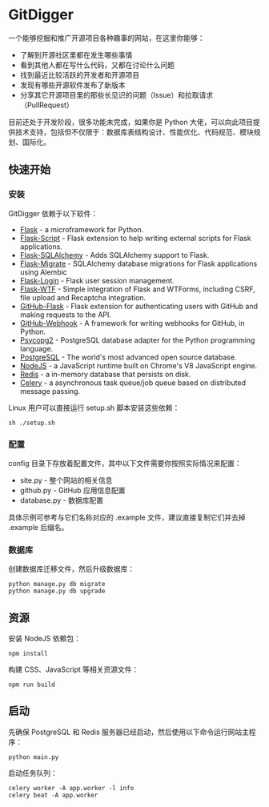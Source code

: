 # GitDigger

一个能够挖掘和推广开源项目各种趣事的网站，在这里你能够：

- 了解到开源社区里都在发生哪些事情
- 看到其他人都在写什么代码，又都在讨论什么问题
- 找到最近比较活跃的开发者和开源项目
- 发现有哪些开源软件发布了新版本
- 分享其它开源项目里的那些长见识的问题（Issue）和拉取请求（PullRequest）

目前还处于开发阶段，很多功能未完成，如果你是 Python 大佬，可以向此项目提供技术支持，包括但不仅限于：数据库表结构设计、性能优化、代码规范、模块规划、国际化。

## 快速开始

### 安装

GitDigger 依赖于以下软件：

- [Flask](https://github.com/pallets/flask) - a microframework for Python.
- [Flask-Script](https://github.com/smurfix/flask-script) - Flask extension to help writing external scripts for Flask applications.
- [Flask-SQLAlchemy](https://github.com/mitsuhiko/flask-sqlalchemy) - Adds SQLAlchemy support to Flask.
- [Flask-Migrate](https://github.com/miguelgrinberg/Flask-Migrate) - SQLAlchemy database migrations for Flask applications using Alembic
- [Flask-Login](https://github.com/maxcountryman/flask-login) - Flask user session management. 
- [Flask-WTF](https://github.com/lepture/flask-wtf) - Simple integration of Flask and WTForms, including CSRF, file upload and Recaptcha integration.
- [GitHub-Flask](https://github.com/cenkalti/github-flask) - Flask extension for authenticating users with GitHub and making requests to the API. 
- [GitHub-Webhook](https://github.com/bloomberg/python-github-webhook) - A framework for writing webhooks for GitHub, in Python.
- [Psycopg2](https://github.com/psycopg/psycopg2) - PostgreSQL database adapter for the Python programming language.
- [PostgreSQL](https://www.postgresql.org/download/) - The world's most advanced open source database.
- [NodeJS](https://nodejs.org/) - a JavaScript runtime built on Chrome's V8 JavaScript engine.
- [Redis](https://github.com/antirez/redis) - a in-memory database that persists on disk.
- [Celery](https://github.com/celery/celery) - a asynchronous task queue/job queue based on distributed message passing.

Linux 用户可以直接运行 setup.sh 脚本安装这些依赖：

    sh ./setup.sh

### 配置

config 目录下存放着配置文件，其中以下文件需要你按照实际情况来配置：

- site.py - 整个网站的相关信息
- github.py - GitHub 应用信息配置
- database.py - 数据库配置

具体示例可参考与它们名称对应的 .example 文件，建议直接复制它们并去掉 .example 后缀名。

### 数据库

创建数据库迁移文件，然后升级数据库：

    python manage.py db migrate
    python manage.py db upgrade

## 资源

安装 NodeJS 依赖包：

    npm install

构建 CSS、JavaScript 等相关资源文件：

    npm run build

## 启动

先确保 PostgreSQL 和 Redis 服务器已经启动，然后使用以下命令运行网站主程序：

    python main.py

启动任务队列：

    celery worker -A app.worker -l info
    celery beat -A app.worker
